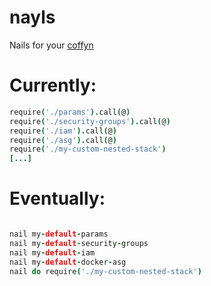 # nayls
Nails for your [coffyn][]


# Currently:

```coffee
require('./params').call(@)
require('./security-groups').call(@)
require('./iam').call(@)
require('./asg').call(@)
require('./my-custom-nested-stack')
[...]

```

# Eventually: 

```coffee

nail my-default-params
nail my-default-security-groups
nail my-default-iam
nail my-default-docker-asg
nail do require('./my-custom-nested-stack')
```


[coffyn]: https://github.com/yyolk/coffyn